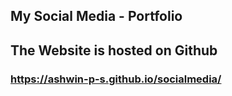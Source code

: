 ## My Social Media - Portfolio
## The Website is hosted on Github
### https://ashwin-p-s.github.io/socialmedia/

